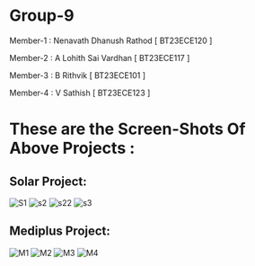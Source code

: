 # Group-9
Member-1 : Nenavath Dhanush Rathod [ BT23ECE120 ]

Member-2 : A Lohith Sai Vardhan [ BT23ECE117 ] 

Member-3 : B Rithvik [ BT23ECE101 ]

Member-4 : V Sathish [ BT23ECE123 ]


# These are the Screen-Shots Of Above Projects :

## Solar Project:
![S1](https://github.com/user-attachments/assets/40743ee3-17a3-405d-be37-4398e886ea5f)
![s2](https://github.com/user-attachments/assets/12032fa1-de38-4328-b7d2-2fdd989b77df)
![s22](https://github.com/user-attachments/assets/1fe47336-d288-4197-93d4-a3712109b4ac)
![s3](https://github.com/user-attachments/assets/25ccf973-18bb-4668-8ab0-fd35ed8d1075)

## Mediplus Project:
![M1](https://github.com/user-attachments/assets/7aa21027-e38b-403e-8f92-498c6aa7e19c)
![M2](https://github.com/user-attachments/assets/f3e9a62c-f26f-4d53-9b81-cd40dfad416e)
![M3](https://github.com/user-attachments/assets/1e00a8ef-cadc-41a6-8a51-81c8ccc26d8f)
![M4](https://github.com/user-attachments/assets/065cc88c-75d4-4840-ad6e-40a37a19462d)





